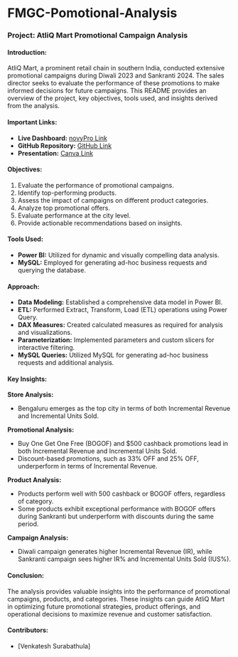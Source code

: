 # FMGC-Pomotional-Analysis
### Project: AtliQ Mart Promotional Campaign Analysis

#### Introduction:

AtliQ Mart, a prominent retail chain in southern India, conducted extensive promotional campaigns during Diwali 2023 and Sankranti 2024. The sales director seeks to evaluate the performance of these promotions to make informed decisions for future campaigns. This README provides an overview of the project, key objectives, tools used, and insights derived from the analysis.

#### Important Links:

- **Live Dashboard:** [novyPro Link](https://lnkd.in/d3--ypyv)
- **GitHub Repository:** [GitHub Link](https://shorturl.at/epKZ9)
- **Presentation:** [Canva Link](https://shorturl.at/rvwV2)

#### Objectives:

1. Evaluate the performance of promotional campaigns.
2. Identify top-performing products.
3. Assess the impact of campaigns on different product categories.
4. Analyze top promotional offers.
5. Evaluate performance at the city level.
6. Provide actionable recommendations based on insights.

#### Tools Used:

- **Power BI:** Utilized for dynamic and visually compelling data analysis.
- **MySQL:** Employed for generating ad-hoc business requests and querying the database.

#### Approach:

- **Data Modeling:** Established a comprehensive data model in Power BI.
- **ETL:** Performed Extract, Transform, Load (ETL) operations using Power Query.
- **DAX Measures:** Created calculated measures as required for analysis and visualizations.
- **Parameterization:** Implemented parameters and custom slicers for interactive filtering.
- **MySQL Queries:** Utilized MySQL for generating ad-hoc business requests and additional analysis.

#### Key Insights:

**Store Analysis:**
- Bengaluru emerges as the top city in terms of both Incremental Revenue and Incremental Units Sold.

**Promotional Analysis:**
- Buy One Get One Free (BOGOF) and $500 cashback promotions lead in both Incremental Revenue and Incremental Units Sold.
- Discount-based promotions, such as 33% OFF and 25% OFF, underperform in terms of Incremental Revenue.

**Product Analysis:**
- Products perform well with 500 cashback or BOGOF offers, regardless of category.
- Some products exhibit exceptional performance with BOGOF offers during Sankranti but underperform with discounts during the same period.

**Campaign Analysis:**
- Diwali campaign generates higher Incremental Revenue (IR), while Sankranti campaign sees higher IR% and Incremental Units Sold (IUS%).

#### Conclusion:

The analysis provides valuable insights into the performance of promotional campaigns, products, and categories. These insights can guide AtliQ Mart in optimizing future promotional strategies, product offerings, and operational decisions to maximize revenue and customer satisfaction.

#### Contributors:

- [Venkatesh Surabathula]

